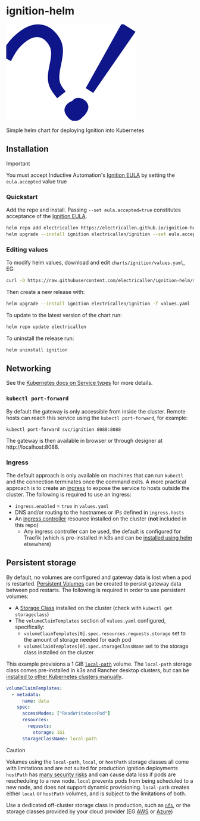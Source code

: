 # ignition-helm
![Ignition Helm Icon](assets/icon.svg)

Simple helm chart for deploying Ignition into Kubernetes

## Installation

> [!IMPORTANT]  
> You must accept Inductive Automation's [Ignition EULA](https://inductiveautomation.com/ignition/license) by setting the `eula.accepted` value true

### Quickstart

Add the repo and install. Passing `--set eula.accepted=true` constitutes acceptance of the [Ignition EULA](https://inductiveautomation.com/ignition/license).

```sh
helm repo add electricallen https://electricallen.github.io/ignition-helm
helm upgrade --install ignition electricallen/ignition --set eula.accepted=true
```

### Editing values

To modify helm values, download and edit `charts/ignition/values.yaml`, EG:

```sh
curl -O https://raw.githubusercontent.com/electricallen/ignition-helm/main/charts/ignition/values.yaml
```

Then create a new release with:

```sh
helm upgrade --install ignition electricallen/ignition -f values.yaml
```

To update to the latest version of the chart run:

```sh
helm repo update electricallen
```

To uninstall the release run:

```sh
helm uninstall ignition
```

## Networking

See the [Kubernetes docs on Service types](https://kubernetes.io/docs/concepts/services-networking/service/#publishing-services-service-types) for more details. 

### `kubectl port-forward`

By default the gateway is only accessible from inside the cluster. Remote hosts can reach this service using the `kubectl port-forward`, for example:

```
kubectl port-forward svc/ignition 8088:8088
```

The gateway is then available in browser or through designer at http://localhost:8088. 

### Ingress

The default approach is only available on machines that can run `kubectl` and the connection terminates once the command exits. A more practical approach is to create an [ingress](https://kubernetes.io/docs/concepts/services-networking/ingress/) to expose the service to hosts outside the cluster. The following is required to use an ingress:

* `ingress.enabled` = `true` in `values.yaml`
* DNS and/or routing to the hostnames or IPs defined in `ingress.hosts`
* An [ingress controller](https://kubernetes.io/docs/concepts/services-networking/ingress-controllers/) resource installed on the cluster (**not** included in this repo)
    * Any ingress controller can be used, the default is configured for Traefik (which is pre-installed in k3s and can be [installed using helm](https://doc.traefik.io/traefik/getting-started/install-traefik/#use-the-helm-chart) elsewhere)

## Persistent storage

By default, no volumes are configured and gateway data is lost when a pod is restarted. [Persistent Volumes](https://kubernetes.io/docs/concepts/storage/persistent-volumes/) can be created to persist gateway data between pod restarts. The following is required in order to use persistent volumes:

* A [Storage Class](https://kubernetes.io/docs/concepts/storage/storage-classes/) installed on the cluster (check with `kubectl get storageclass`)
* The `volumeClaimTemplates` section of `values.yaml` configured, specifically:
    * `volumeClaimTemplates[0].spec.resources.requests.storage` set to the amount of storage needed for each pod
    * `volumeClaimTemplates[0].spec.storageClassName` set to the storage class installed on the cluster

This example provisions a 1 GiB [`local-path`](https://github.com/rancher/local-path-provisioner) volume. The `local-path` storage class comes pre-installed in k3s and Rancher desktop clusters, but can be[ installed to other Kubernetes clusters manually](https://github.com/rancher/local-path-provisioner?tab=readme-ov-file#deployment). 

```yaml
volumeClaimTemplates: 
  - metadata:
      name: data
    spec:
      accessModes: ["ReadWriteOncePod"]
      resources:
        requests:
          storage: 1Gi
      storageClassName: local-path
```

> [!CAUTION]
> Volumes using the `local-path`, `local`, or `hostPath` storage classes all come with limitations and are not suited for production Ignition deployments
>   `hostPath` has [many security risks](https://kubernetes.io/docs/concepts/storage/volumes/#hostpath) and can cause data loss if pods are rescheduling to a new node. `local` prevents pods from being scheduled to a new node, and does not support dynamic provisioning. `local-path` creates either `local` or `hostPath` volumes, and is subject to the limitations of both.
>
> Use a dedicated off-cluster storage class in production, such as [`nfs`](https://kubernetes.io/docs/concepts/storage/volumes/#hostpath), or the storage classes provided by your cloud provider (EG [AWS](https://docs.aws.amazon.com/ebs/latest/userguide/ebs-volume-types.html) or [Azure](https://learn.microsoft.com/en-us/azure/aks/concepts-storage#storage-classes))